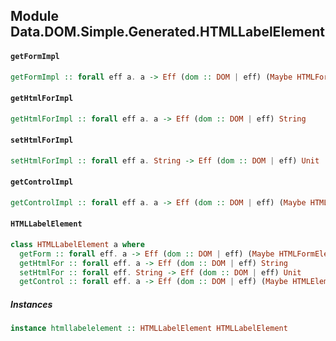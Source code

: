 ## Module Data.DOM.Simple.Generated.HTMLLabelElement

#### `getFormImpl`

``` purescript
getFormImpl :: forall eff a. a -> Eff (dom :: DOM | eff) (Maybe HTMLFormElement)
```

#### `getHtmlForImpl`

``` purescript
getHtmlForImpl :: forall eff a. a -> Eff (dom :: DOM | eff) String
```

#### `setHtmlForImpl`

``` purescript
setHtmlForImpl :: forall eff a. String -> Eff (dom :: DOM | eff) Unit
```

#### `getControlImpl`

``` purescript
getControlImpl :: forall eff a. a -> Eff (dom :: DOM | eff) (Maybe HTMLElement)
```

#### `HTMLLabelElement`

``` purescript
class HTMLLabelElement a where
  getForm :: forall eff. a -> Eff (dom :: DOM | eff) (Maybe HTMLFormElement)
  getHtmlFor :: forall eff. a -> Eff (dom :: DOM | eff) String
  setHtmlFor :: forall eff. String -> Eff (dom :: DOM | eff) Unit
  getControl :: forall eff. a -> Eff (dom :: DOM | eff) (Maybe HTMLElement)
```

##### Instances
``` purescript
instance htmllabelelement :: HTMLLabelElement HTMLLabelElement
```


